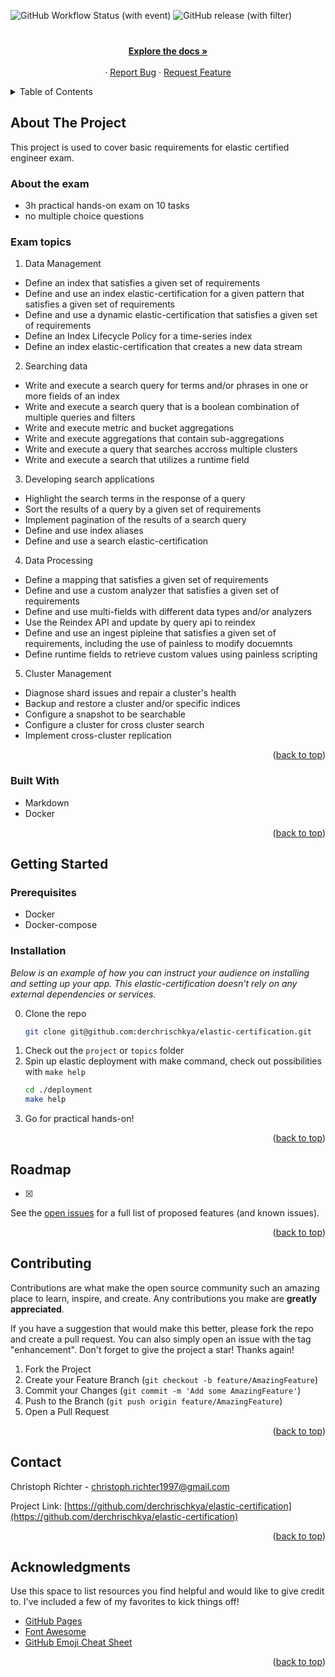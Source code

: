 <a name="readme-top"></a>

![GitHub Workflow Status (with event)](https://img.shields.io/github/actions/workflow/status/derchrischkya/elastic-certification/release.yaml)
![GitHub release (with filter)](https://img.shields.io/github/v/release/derchrischkya/elastic-certification)
<br />
<div align="center">
  <h3 align="center"></h3>

  <p align="center">
    <br />
    <a href="https://github.com/derchrischkya/elastic-certification"><strong>Explore the docs »</strong></a>
    <br />
    <br />
    ·
    <a href="https://github.com/derchrischkya/elastic-certification/issues">Report Bug</a>
    ·
    <a href="https://github.com/derchrischkya/elastic-certification/issues">Request Feature</a>
  </p>
</div>



<!-- TABLE OF CONTENTS -->
<details>
  <summary>Table of Contents</summary>
  <ol>
    <li>
      <a href="#about-the-project">About The Project</a>
      <ul>
        <li><a href="#built-with">Built With</a></li>
      </ul>
    </li>
    <li>
      <a href="#getting-started">Getting Started</a>
      <ul>
        <li><a href="#prerequisites">Prerequisites</a></li>
        <li><a href="#installation">Installation</a></li>
      </ul>
    </li>
    <li><a href="#usage">Usage</a></li>
    <li><a href="#roadmap">Roadmap</a></li>
    <li><a href="#contributing">Contributing</a></li>
    <li><a href="#contact">Contact</a></li>
    <li><a href="#acknowledgments">Acknowledgments</a></li>
  </ol>
</details>



<!-- ABOUT THE PROJECT -->
## About The Project

This project is used to cover basic requirements for elastic certified engineer exam.


### About the exam
- 3h practical hands-on exam on 10 tasks
- no multiple choice questions

### Exam topics
1. Data Management
- Define an index that satisfies a given set of requirements
- Define and use an index elastic-certification for a given pattern that satisfies a given set of requirements
- Define and use a dynamic elastic-certification that satisfies a given set of requirements
- Define an Index Lifecycle Policy for a time-series index
- Define an index elastic-certification that creates a new data stream

2. Searching data
- Write and execute a search query for terms and/or phrases in one or more fields of an index
- Write and execute a search query that is a boolean combination of multiple queries and filters
- Write and execute metric and bucket aggregations
- Write and execute aggregations that contain sub-aggregations
- Write and execute a query that searches accross multiple clusters
- Write and execute a search that utilizes a runtime field

3. Developing search applications
- Highlight the search terms in the response of a query
- Sort the results of a query by a given set of requirements
- Implement pagination of the results of a search query
- Define and use index aliases
- Define and use a search elastic-certification

4. Data Processing
- Define a mapping that satisfies a given set of requirements
- Define and use a custom analyzer that satisfies a given set of requirements
- Define and use multi-fields with different data types and/or analyzers
- Use the Reindex API and update by query api to reindex
- Define and use an ingest pipleine that satisfies a given set of requirements, including the use of painless to modify docuemnts
- Define runtime fields to retrieve custom values using painless scripting

5. Cluster Management
- Diagnose shard issues and repair a cluster's health
- Backup and restore a cluster and/or specific indices
- Configure a snapshot to be searchable
- Configure a cluster for cross cluster search
- Implement cross-cluster replication

<p align="right">(<a href="#readme-top">back to top</a>)</p>

### Built With
- Markdown
- Docker

<p align="right">(<a href="#readme-top">back to top</a>)</p>



<!-- GETTING STARTED -->
## Getting Started
### Prerequisites

- Docker
- Docker-compose

### Installation

_Below is an example of how you can instruct your audience on installing and setting up your app. This elastic-certification doesn't rely on any external dependencies or services._

0. Clone the repo
   ```sh
   git clone git@github.com:derchrischkya/elastic-certification.git
   ```
1. Check out the `project` or `topics` folder
2. Spin up elastic deployment with make command, check out possibilities with `make help`
   ```sh
   cd ./deployment
   make help
   ```
3. Go for practical hands-on!

<p align="right">(<a href="#readme-top">back to top</a>)</p>


<!-- ROADMAP -->
## Roadmap

- [x] 

See the [open issues](https://github.com/derchrischkya/elastic-certification/issues) for a full list of proposed features (and known issues).

<p align="right">(<a href="#readme-top">back to top</a>)</p>


<!-- CONTRIBUTING -->
## Contributing

Contributions are what make the open source community such an amazing place to learn, inspire, and create. Any contributions you make are **greatly appreciated**.

If you have a suggestion that would make this better, please fork the repo and create a pull request. You can also simply open an issue with the tag "enhancement".
Don't forget to give the project a star! Thanks again!

1. Fork the Project
2. Create your Feature Branch (`git checkout -b feature/AmazingFeature`)
3. Commit your Changes (`git commit -m 'Add some AmazingFeature'`)
4. Push to the Branch (`git push origin feature/AmazingFeature`)
5. Open a Pull Request

<p align="right">(<a href="#readme-top">back to top</a>)</p>


<!-- CONTACT -->
## Contact

Christoph Richter  - christoph.richter1997@gmail.com

Project Link: [https://github.com/derchrischkya/elastic-certification](https://github.com/derchrischkya/elastic-certification)

<p align="right">(<a href="#readme-top">back to top</a>)</p>



<!-- ACKNOWLEDGMENTS -->
## Acknowledgments

Use this space to list resources you find helpful and would like to give credit to. I've included a few of my favorites to kick things off!

* [GitHub Pages](https://pages.github.com)
* [Font Awesome](https://fontawesome.com)
* [GitHub Emoji Cheat Sheet](https://www.webpagefx.com/tools/emoji-cheat-sheet)

<p align="right">(<a href="#readme-top">back to top</a>)</p>
